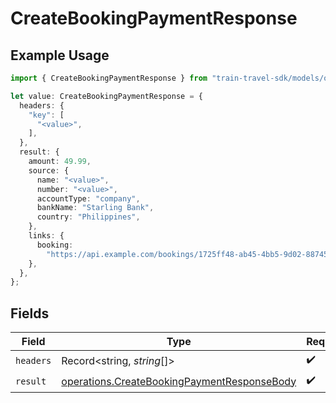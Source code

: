 # CreateBookingPaymentResponse

## Example Usage

```typescript
import { CreateBookingPaymentResponse } from "train-travel-sdk/models/operations";

let value: CreateBookingPaymentResponse = {
  headers: {
    "key": [
      "<value>",
    ],
  },
  result: {
    amount: 49.99,
    source: {
      name: "<value>",
      number: "<value>",
      accountType: "company",
      bankName: "Starling Bank",
      country: "Philippines",
    },
    links: {
      booking:
        "https://api.example.com/bookings/1725ff48-ab45-4bb5-9d02-88745177dedb",
    },
  },
};
```

## Fields

| Field                                                                                                      | Type                                                                                                       | Required                                                                                                   | Description                                                                                                |
| ---------------------------------------------------------------------------------------------------------- | ---------------------------------------------------------------------------------------------------------- | ---------------------------------------------------------------------------------------------------------- | ---------------------------------------------------------------------------------------------------------- |
| `headers`                                                                                                  | Record<string, *string*[]>                                                                                 | :heavy_check_mark:                                                                                         | N/A                                                                                                        |
| `result`                                                                                                   | [operations.CreateBookingPaymentResponseBody](../../models/operations/createbookingpaymentresponsebody.md) | :heavy_check_mark:                                                                                         | N/A                                                                                                        |